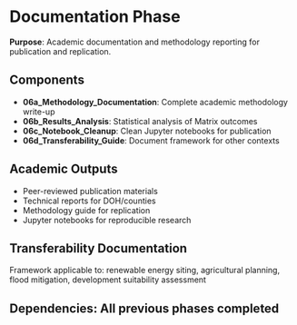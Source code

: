 # Documentation Phase

**Purpose**: Academic documentation and methodology reporting for publication and replication.

## Components
- **06a_Methodology_Documentation**: Complete academic methodology write-up
- **06b_Results_Analysis**: Statistical analysis of Matrix outcomes  
- **06c_Notebook_Cleanup**: Clean Jupyter notebooks for publication
- **06d_Transferability_Guide**: Document framework for other contexts

## Academic Outputs
- Peer-reviewed publication materials
- Technical reports for DOH/counties
- Methodology guide for replication
- Jupyter notebooks for reproducible research

## Transferability Documentation
Framework applicable to: renewable energy siting, agricultural planning, flood mitigation, development suitability assessment

## Dependencies: All previous phases completed
